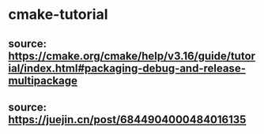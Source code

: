 # cmake-tutorial
## source: https://cmake.org/cmake/help/v3.16/guide/tutorial/index.html#packaging-debug-and-release-multipackage
## source: https://juejin.cn/post/6844904000484016135